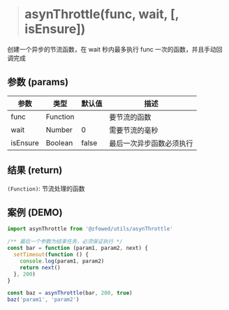 > # asynThrottle(func, wait, [, isEnsure])

创建一个异步的节流函数，在 wait 秒内最多执行 func 一次的函数，并且手动回调完成

## 参数 (params)

| 参数 | 类型 | 默认值 | 描述 |
| - | - | - | - |
| func | Function | | 要节流的函数 |
| wait | Number | 0 | 需要节流的毫秒 |
| isEnsure | Boolean | false | 最后一次异步函数必须执行 |

## 结果 (return)

`(Function)`: 节流处理的函数

## 案例 (DEMO)

```javascript
import asynThrottle from '@zfowed/utils/asynThrottle'
```

```javascript
/** 最后一个参数为结束任务，必须保证执行 */
const bar = function (param1, param2, next) {
  setTimeout(function () {
    console.log(param1, param2)
    return next()
  }, 200)
}

const baz = asynThrottle(bar, 200, true)
baz('param1', 'param2')
```
